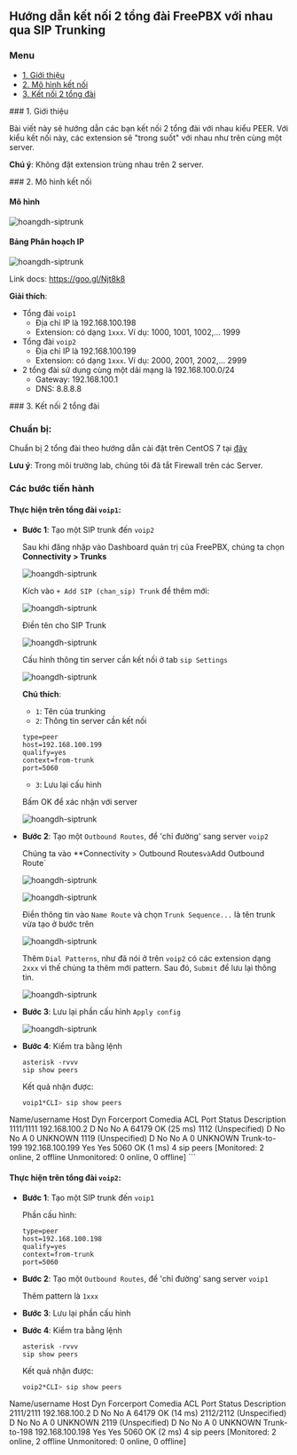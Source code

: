 ## Hướng dẫn kết nối 2 tổng đài FreePBX với nhau qua SIP Trunking

### Menu

- [1. Giới thiệu](#1)
- [2. Mô hình kết nối](#2)
- [3. Kết nối 2 tổng đài](#3)

<a name="1" />
### 1. Giới thiệu

Bài viết này sẽ hướng dẫn các bạn kết nối 2 tổng đài với nhau kiểu PEER. Với kiểu kết nối này, các extension sẽ "trong suốt" với nhau như trên cùng một server.

**Chú ý**: Không đặt extension trùng nhau trên 2 server.

<a name="2" />
### 2. Mô hình kết nối

#### Mô hình

![hoangdh-siptrunk](/images/sip-trunk.png)

#### Bảng Phân hoạch IP

![hoangdh-siptrunk](/images/sip-trunk-ip.png)

Link docs: https://goo.gl/Njt8k8

**Giải thích**:

- Tổng đài `voip1`
	- Địa chỉ IP là 192.168.100.198
	- Extension: có dạng `1xxx`. Ví dụ: 1000, 1001, 1002,... 1999
- Tổng đài `voip2`
	- Địa chỉ IP là 192.168.100.199
	- Extension: có dạng `1xxx`. Ví dụ: 2000, 2001, 2002,... 2999
- 2 tổng đài sử dụng cùng một dải mạng là 192.168.100.0/24
	- Gateway: 192.168.100.1
	- DNS: 8.8.8.8

<a name="3" />
### 3. Kết nối 2 tổng đài

### Chuẩn bị:

Chuẩn bị 2 tổng đài theo hướng dẫn cài đặt trên CentOS 7 tại [đây](1.Cai-dat-tren-CentOS-7.md)

**Lưu ý**: Trong môi trường lab, chúng tôi đã tắt Firewall trên các Server.

### Các bước tiến hành

#### Thực hiện trên tổng đài `voip1`:

- **Bước 1**: Tạo một SIP trunk đến `voip2`

	Sau khi đăng nhập vào Dashboard quản trị của FreePBX, chúng ta chọn **Connectivity > Trunks**

	![hoangdh-siptrunk](/images/trunk1-1.png)

	Kích vào `+ Add SIP (chan_sip) Trunk` để thêm mới:

	![hoangdh-siptrunk](/images/trunk1-2.png)

	Điền tên cho SIP Trunk

	![hoangdh-siptrunk](/images/trunk1-2-1.png)

	Cấu hình thông tin server cần kết nối ở tab `sip Settings`

	![hoangdh-siptrunk](/images/trunk1-2-2.png)

	**Chú thích**:
	- `1`: Tên của trunking
	- `2`: Thông tin server cần kết nối
	```
	type=peer
	host=192.168.100.199
	qualify=yes
	context=from-trunk
	port=5060
	```
	- `3`: Lưu lại cấu hình

	Bấm OK để xác nhận với server
	
	![hoangdh-siptrunk](/images/trunk1-2-3.png)
	
- **Bước 2**: Tạo một `Outbound Routes`, để 'chỉ đường' sang server `voip2`

	Chúng ta vào **Connectivity > Outbound Routes` và `Add Outbound Route`
	
	![hoangdh-siptrunk](/images/trunk1-3-1.png)
	
	![hoangdh-siptrunk](/images/trunk1-3-2.png)
	
	Điền thông tin vào `Name Route` và chọn `Trunk Sequence...` là tên trunk vừa tạo ở bước trên
	
	![hoangdh-siptrunk](/images/trunk1-3-3.png)
	
	Thêm `Dial Patterns`, như đã nói ở trên `voip2` có các extension dạng `2xxx`  vì thế chúng ta thêm mới pattern. Sau đó, `Submit` để lưu lại thông tin.
	
	![hoangdh-siptrunk](/images/trunk1-3-4.png)
	
- **Bước 3**: Lưu lại phần cấu hình `Apply config`

	![hoangdh-siptrunk](/images/trunk1-3-5.png)
	
- **Bước 4**: Kiểm tra bằng lệnh

	```
	asterisk -rvvv
	sip show peers
	```
	
	Kết quả nhận được:
	
	```sh
	voip1*CLI> sip show peers
Name/username             Host                                    Dyn Forcerport Comedia    ACL Port     Status      Description
1111/1111                 192.168.100.2                            D  No         No          A  64179    OK (25 ms)
1112                      (Unspecified)                            D  No         No          A  0        UNKNOWN
1119                      (Unspecified)                            D  No         No          A  0        UNKNOWN
Trunk-to-199              192.168.100.199                             Yes        Yes            5060     OK (1 ms)
4 sip peers [Monitored: 2 online, 2 offline Unmonitored: 0 online, 0 offline]
	```
	

#### Thực hiện trên tổng đài `voip2`:

- **Bước 1**: Tạo một SIP trunk đến `voip1`

	Phần cấu hình:
	```
	type=peer
	host=192.168.100.198
	qualify=yes
	context=from-trunk
	port=5060
	```

- **Bước 2**: Tạo một `Outbound Routes`, để 'chỉ đường' sang server `voip1`
	
	Thêm pattern là `1xxx`

- **Bước 3**: Lưu lại phần cấu hình

- **Bước 4**: Kiểm tra bằng lệnh

	```
	asterisk -rvvv
	sip show peers
	```
	
	Kết quả nhận được:
	
	```sh
	voip2*CLI> sip show peers
Name/username             Host                                    Dyn Forcerport Comedia    ACL Port     Status      Description
2111/2111                 192.168.100.2                            D  No         No          A  64179    OK (14 ms)
2112/2112                 (Unspecified)                            D  No         No          A  0        UNKNOWN
2119                      (Unspecified)                            D  No         No          A  0        UNKNOWN
Trunk-to-198              192.168.100.198                             Yes        Yes            5060     OK (2 ms)
4 sip peers [Monitored: 2 online, 2 offline Unmonitored: 0 online, 0 offline]